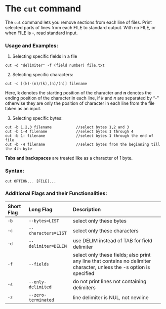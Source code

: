 # The `cut` command

The `cut` command lets you remove sections from each line of files. Print selected parts of lines from each FILE to standard output. With no FILE, or when FILE is -, read standard input.

### Usage and Examples:

1. Selecting specific fields in a file
```
cut -d "delimiter" -f (field number) file.txt
```

2. Selecting specific characters:
```
cut -c [(k)-(n)/(k),(n)/(n)] filename
```
Here, **k** denotes the starting position of the character and **n** denotes the ending position of the character in each line, if _k_ and _n_ are separated by “-” otherwise they are only the position of character in each line from the file taken as an input.

3. Selecting specific bytes:
```
cut -b 1,2,3 filename 			//select bytes 1,2 and 3
cut -b 1-4 filename				//select bytes 1 through 4
cut -b 1- filename				//select bytes 1 through the end of file
cut -b -4 filename				//select bytes from the beginning till the 4th byte
```
**Tabs and backspaces** are treated like as a character of 1 byte.

### Syntax:

```
cut OPTION... [FILE]...
```

### Additional Flags and their Functionalities:

|**Short Flag**   |**Long Flag**   |**Description**   |
|:---|:---|:---|
|`-b`|`--bytes=LIST`|select only these bytes|
|`-c`|`--characters=LIST`|select only these characters|
|`-d`|`--delimiter=DELIM`|use DELIM instead of TAB for field delimiter|
|`-f`|`--fields`|select only these fields;  also print any line that contains no delimiter character, unless the -s option is specified|
|`-s`|`--only-delimited`|do not print lines not containing delimiters|
|`-z`|`--zero-terminated`|line delimiter is NUL, not newline|
